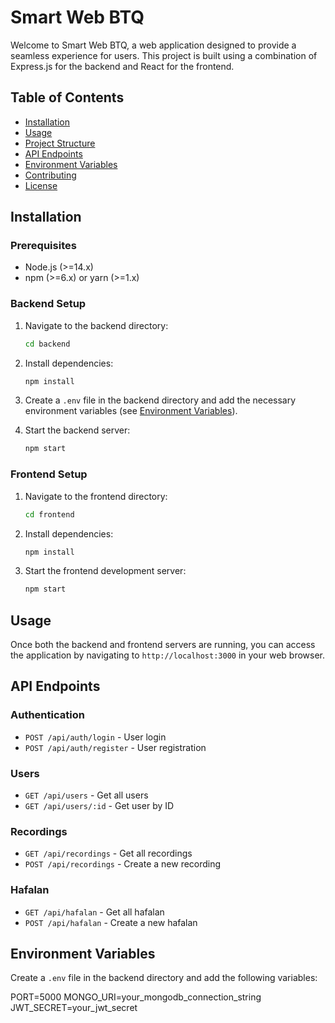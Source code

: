 # Smart Web BTQ

Welcome to Smart Web BTQ, a web application designed to provide a seamless experience for users. This project is built using a combination of Express.js for the backend and React for the frontend.

## Table of Contents

- [Installation](#installation)
- [Usage](#usage)
- [Project Structure](#project-structure)
- [API Endpoints](#api-endpoints)
- [Environment Variables](#environment-variables)
- [Contributing](#contributing)
- [License](#license)

## Installation

### Prerequisites

- Node.js (>=14.x)
- npm (>=6.x) or yarn (>=1.x)

### Backend Setup

1. Navigate to the backend directory:
    ```sh
    cd backend
    ```

2. Install dependencies:
    ```sh
    npm install
    ```

3. Create a `.env` file in the backend directory and add the necessary environment variables (see [Environment Variables](#environment-variables)).

4. Start the backend server:
    ```sh
    npm start
    ```

### Frontend Setup

1. Navigate to the frontend directory:
    ```sh
    cd frontend
    ```

2. Install dependencies:
    ```sh
    npm install
    ```

3. Start the frontend development server:
    ```sh
    npm start
    ```

## Usage

Once both the backend and frontend servers are running, you can access the application by navigating to `http://localhost:3000` in your web browser.

## API Endpoints

### Authentication

- `POST /api/auth/login` - User login
- `POST /api/auth/register` - User registration

### Users

- `GET /api/users` - Get all users
- `GET /api/users/:id` - Get user by ID

### Recordings

- `GET /api/recordings` - Get all recordings
- `POST /api/recordings` - Create a new recording

### Hafalan

- `GET /api/hafalan` - Get all hafalan
- `POST /api/hafalan` - Create a new hafalan

## Environment Variables

Create a `.env` file in the backend directory and add the following variables:

PORT=5000 
MONGO_URI=your_mongodb_connection_string 
JWT_SECRET=your_jwt_secret

